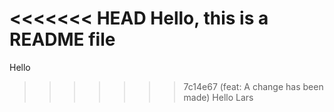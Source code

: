<<<<<<< HEAD
Hello, this is a README file
=======
Hello
>>>>>>> 7c14e67 (feat: A change has been made)
Hello Lars
